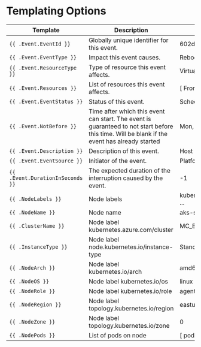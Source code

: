 # Templating Options

| Template  | Description | Example |
| --------- | ----------- | ------- |
| `{{ .Event.EventId }}` | Globally unique identifier for this event. | 602d9444-d2cd-49c7-8624-8643e7171297 |
| `{{ .Event.EventType }}` | Impact this event causes. | Reboot |
| `{{ .Event.ResourceType }}` | Type of resource this event affects. | VirtualMachine |
| `{{ .Event.Resources }}` | List of resources this event affects. | [ FrontEnd_IN_0 ...] |
| `{{ .Event.EventStatus }}` | Status of this event. | Scheduled |
| `{{ .Event.NotBefore }}` | Time after which this event can start. The event is guaranteed to not start before this time. Will be blank if the event has already started | Mon, 19 Sep 2016 18:29:47 GMT |
| `{{ .Event.Description }}` | Description of this event. | Host server is undergoing maintenance |
| `{{ .Event.EventSource }}` | Initiator of the event. | Platform |
| `{{ .Event.DurationInSeconds }}` | The expected duration of the interruption caused by the event. | -1 |
| `{{ .NodeLabels }}` | Node labels | kubernetes.azure.com/agentpool:spotcpu4m16n ... |
| `{{ .NodeName }}` | Node name | aks-spotcpu4m16n-41289323-vmss0000ny |
| `{{ .ClusterName }}` | Node label kubernetes.azure.com/cluster | MC_EAST-US-RC-STAGE_stage-cluster_eastus |
| `{{ .InstanceType }}` | Node label node.kubernetes.io/instance-type | Standard_D4as_v5 |
| `{{ .NodeArch }}` | Node label kubernetes.io/arch | amd64 |
| `{{ .NodeOS }}` | Node label kubernetes.io/os | linux |
| `{{ .NodeRole }}` | Node label kubernetes.io/role | agent |
| `{{ .NodeRegion }}` | Node label topology.kubernetes.io/region | eastus |
| `{{ .NodeZone }}` | Node label topology.kubernetes.io/zone | 0 |
| `{{ .NodePods }}` | List of pods on node | [ pod1 ...] |
